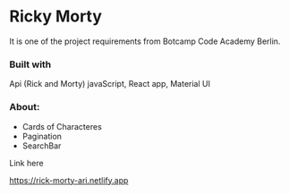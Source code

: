# Ricky Morty

It is one of the project requirements from Botcamp Code Academy Berlin.

### Built with
Api (Rick and Morty)
javaScript, React app,
Material UI


### About:

- Cards of Characteres 
- Pagination
- SearchBar 


Link here

https://rick-morty-ari.netlify.app
